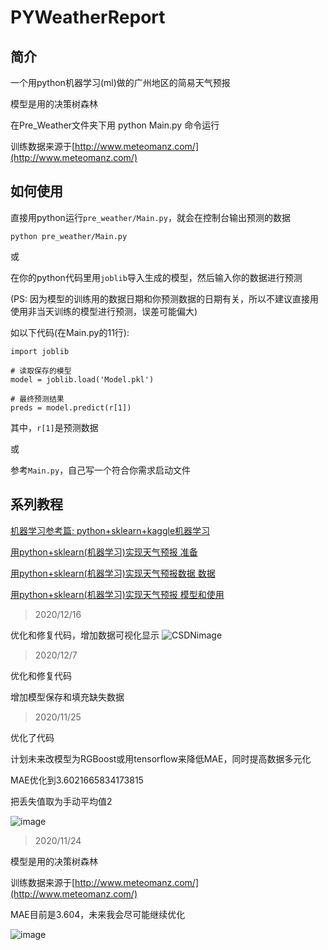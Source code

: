 # PYWeatherReport
## 简介
一个用python机器学习(ml)做的广州地区的简易天气预报

模型是用的决策树森林

在Pre_Weather文件夹下用 python Main.py 命令运行

训练数据来源于[http://www.meteomanz.com/](http://www.meteomanz.com/)

## 如何使用

直接用python运行`pre_weather/Main.py`，就会在控制台输出预测的数据
```
python pre_weather/Main.py
```
或

在你的python代码里用`joblib`导入生成的模型，然后输入你的数据进行预测

(PS: 因为模型的训练用的数据日期和你预测数据的日期有关，所以不建议直接用使用非当天训练的模型进行预测，误差可能偏大)

如以下代码(在Main.py的11行):
```
import joblib

# 读取保存的模型
model = joblib.load('Model.pkl')

# 最终预测结果
preds = model.predict(r[1])
```
其中，`r[1]`是预测数据

或

参考`Main.py`，自己写一个符合你需求启动文件
## 系列教程

[机器学习参考篇: python+sklearn+kaggle机器学习](https://blog.csdn.net/qq_40832960/article/details/109260388)

[用python+sklearn(机器学习)实现天气预报 准备](https://blog.csdn.net/qq_40832960/article/details/111146467)

[用python+sklearn(机器学习)实现天气预报数据 数据](https://blog.csdn.net/qq_40832960/article/details/111182425)

 [用python+sklearn(机器学习)实现天气预报 模型和使用](https://blog.csdn.net/qq_40832960/article/details/111238926)
 
> 2020/12/16

优化和修复代码，增加数据可视化显示
![CSDNimage](https://img-blog.csdnimg.cn/20201216163833585.png?x-oss-process=image/watermark,type_ZmFuZ3poZW5naGVpdGk,shadow_10,text_aHR0cHM6Ly9ibG9nLmNzZG4ubmV0L3FxXzQwODMyOTYw,size_16,color_FFFFFF,t_70)

> 2020/12/7

优化和修复代码

增加模型保存和填充缺失数据

> 2020/11/25

优化了代码

计划未来改模型为RGBoost或用tensorflow来降低MAE，同时提高数据多元化

MAE优化到3.6021665834173815

把丢失值取为手动平均值2

![image](https://s3.ax1x.com/2020/11/25/DdngHO.png)

> 2020/11/24

模型是用的决策树森林

训练数据来源于[http://www.meteomanz.com/](http://www.meteomanz.com/)

MAE目前是3.604，未来我会尽可能继续优化

![image](https://github.com/Nambers/PYWeatherReport/blob/main/result.jpg)

